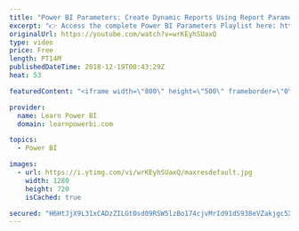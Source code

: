 ```yaml
---
title: "Power BI Parameters: Create Dynamic Reports Using Report Parameters"
excerpt: "👉 Access the complete Power BI Parameters Playlist here: https://www.youtube.com/watch?v=wrKEyhSUaxQ&list=PL7GQQXV5Z8ecKZvJeX4S6mw-ov3tD2-lW&index=2 👉 Build Financial Dashboard Step-by-Step https://www.youtube.com/watch?v=1WQ2cayxjTo&index=3&list=PL7GQQXV5Z8efbHd_ITKTALtncsqhBAqZt 👉 Download Power"
originalUrl: https://youtube.com/watch?v=wrKEyhSUaxQ
type: video
price: Free
length: PT14M
publishedDateTime: 2018-12-19T00:43:29Z
heat: 53

featuredContent: "<iframe width=\"800\" height=\"500\" frameborder=\"0\" src=\"https://www.youtube.com/embed/wrKEyhSUaxQ\" allow=\"accelerometer; autoplay; encrypted-media; gyroscope; picture-in-picture\" allowfullscreen></iframe>"

provider:
  name: Learn Power BI
  domain: learnpowerbi.com

topics:
  - Power BI

images:
  - url: https://i.ytimg.com/vi/wrKEyhSUaxQ/maxresdefault.jpg
    width: 1280
    height: 720
    isCached: true

secured: "H6HtJjX9L31xCADzZILGtOsd09RSW5lzBo174cjvMrId91dS938eVZakjgc5XO3PLXnurmDormzDpfVUzrNELRyUYtj0Wa7ZMbH6rG0DApwf4WSOC5wcErufZiLBfqBxI4yblhbwcrEE9oc0l3jCXOXYAuVaB0v91TqsgtJfXBBns/xft7OJYWswD25kOiXmWzzt+9ZKm0TLvrXbenXDImhAFOp/ylcCDgKA/QX9lIdMQtkhUDdzf2K9balTXXKtseveD1F6b9cIylqQLYzfS5+U019+VA8N1DlCG9d5bxFWyiwrQgkASRpTSHTq8kmxHzatMiAX4dilhSJI5lNCZJg+xhpfCbNNWgqJI7vzoQ7q7wmw2rxfhbW951bafE76Df+8MS5YRGAarrux+s7m40MMwQYd15L2j5G9UggND+o=;fDFJpObFa6nacXqMncCOxA=="
---
```


